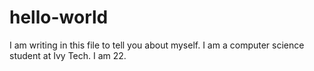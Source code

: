 # hello-world
I am writing in this file to tell you about myself. I am a computer science student at Ivy Tech. I am 22. 
